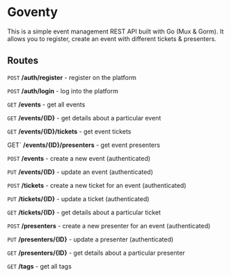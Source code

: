 # Goventy
This is a simple event management REST API built with Go (Mux & Gorm).
It allows you to register, create an event with different tickets & presenters.

## Routes
`POST` **/auth/register** - register on the platform

`POST` **/auth/login** - log into the platform

`GET` **/events** - get all events

`GET` **/events/{ID}** - get details about a particular event

`GET` **/events/{ID}/tickets** - get event tickets

GET` **/events/{ID}/presenters** - get event presenters

`POST` **/events** - create a new event (authenticated)

`PUT` **/events/{ID}** - update an event (authenticated)

`POST` **/tickets** - create a new ticket for an event (authenticated)

`PUT` **/tickets/{ID}** - update a ticket (authenticated)

`GET` **/tickets/{ID}** - get details about a particular ticket

`POST` **/presenters** - create a new presenter for an event (authenticated)

`PUT` **/presenters/{ID}** - update a presenter (authenticated)

`GET` **/presenters/{ID}** - get details about a particular presenter

`GET` **/tags** - get all tags